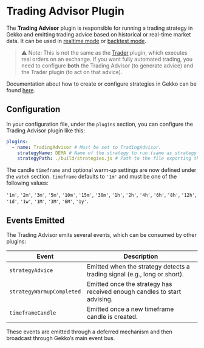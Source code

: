 # Trading Advisor Plugin

The **Trading Advisor** plugin is responsible for running a trading strategy in Gekko and emitting trading advice based on historical or real-time market data. It can be used in [realtime mode](../modes/realtime.md) or [backtest mode](../modes/backtest.md).

> ⚠️ Note: This is not the same as the [Trader](./trader.md) plugin, which executes real orders on an exchange. If you want fully automated trading, you need to configure **both** the Trading Advisor (to generate advice) and the Trader plugin (to act on that advice).

Documentation about how to create or configure strategies in Gekko can be found [here](../strategies/introduction.md).

## Configuration

In your configuration file, under the `plugins` section, you can configure the Trading Advisor plugin like this:

```yaml
plugins:
  - name: TradingAdvisor # Must be set to TradingAdvisor.
    strategyName: DEMA # Name of the strategy to run (same as strategy section).
    strategyPath: ./build/strategies.js # Path to the file exporting the strategy
```

The candle `timeframe` and optional warm‑up settings are now defined under the `watch` section. `timeframe` defaults to `'1m'` and must be one of the following values:

`'1m'`, `'2m'`, `'3m'`, `'5m'`, `'10m'`, `'15m'`, `'30m'`, `'1h'`, `'2h'`, `'4h'`, `'6h'`, `'8h'`, `'12h'`, `'1d'`, `'1w'`, `'1M'`, `'3M'`, `'6M'`, `'1y'`.

## Events Emitted

The Trading Advisor emits several events, which can be consumed by other plugins:

| Event                        | Description                                                                 |
|------------------------------|-----------------------------------------------------------------------------|
| `strategyAdvice`             | Emitted when the strategy detects a trading signal (e.g., long or short).   |
| `strategyWarmupCompleted`    | Emitted once the strategy has received enough candles to start advising.    |
| `timeframeCandle`            | Emitted once a new timeframe candle is created.                             |

These events are emitted through a deferred mechanism and then broadcast through Gekko’s main event bus.
